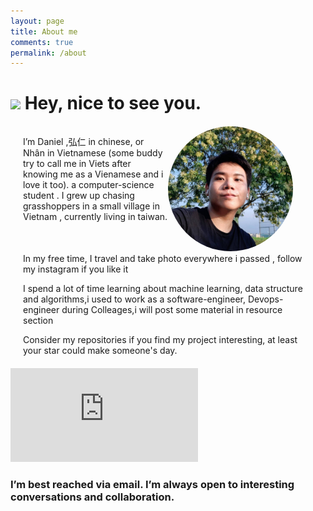 ```yaml
---
layout: page
title: About me
comments: true
permalink: /about
---
```

<h1>
    <img src="https://emojis.slackmojis.com/emojis/images/1531849430/4246/blob-sunglasses.gif?1531849430" width="30"/> Hey, nice to see you.
</h1>
<div 
    class="row" 
    style= "content: ;display: table;clear: both;margin: 20px;"
>
  <div class="column" style="float: left;width: 50%;">
  <p>
    I’m Daniel ,弘仁 in chinese, or Nhân in Vietnamese (some buddy try to call me in Viets after knowing me as a Vienamese and i love it too).
    a computer-science student . I grew up chasing grasshoppers in a small  village in Vietnam , currently living in taiwan.
  </p>
</div>
<div class="column" style="float: left;width: 50%;">
  <img 
    width="200" 
    height="200" 
    src="../assets/images/logo.png"
    style = "border-radius: 50% ;"
/>
</div>
 <p>
  In my free time, I travel and take photo  everywhere i passed , follow my instagram if you like it
  </p>
  <p>
  I spend a lot of time learning about machine learning, data structure and algorithms,i used to work as a software-engineer, Devops-engineer during   Colleages,i will post some material in resource section</p>
Consider my repositories if you find my project interesting, at least your star could make someone's day.
</div>
<div class="embed-spotify-list">
    <iframe src="https://open.spotify.com/embed/album/{{ include.id }}" 
        frameborder="0" 
        allowtransparency="true" 
        allow="encrypted-media">
    </iframe>
</div>

### I’m best reached via email. I’m always open to interesting conversations and collaboration.
</div>